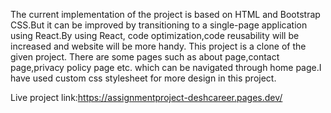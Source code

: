 <!---project-description--->

The current implementation of the project is based on HTML and Bootstrap CSS.But it can be improved by transitioning to a single-page application using React.By using React, code optimization,code reusability will be increased and website will be more handy. This project is a clone of the given project. There are some pages such as about page,contact page,privacy policy page etc. which can be navigated through home page.I have used custom css stylesheet for more design in this project.

Live project link:https://assignmentproject-deshcareer.pages.dev/
